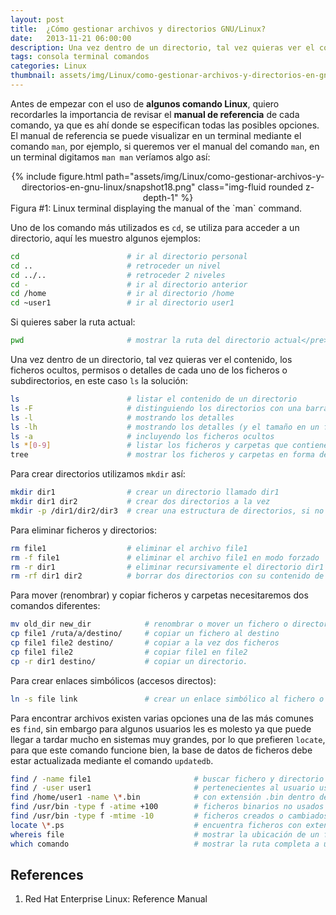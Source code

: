 ```yaml
---
layout: post
title:  ¿Cómo gestionar archivos y directorios GNU/Linux?
date:   2013-11-21 06:00:00
description: Una vez dentro de un directorio, tal vez quieras ver el contenido, los ficheros ocultos, permisos o detalles de cada uno de los ficheros o subdirectorios, incluso mover, encontrar ficheros y directorios.
tags: consola terminal comandos 
categories: Linux
thumbnail: assets/img/Linux/como-gestionar-archivos-y-directorios-en-gnu-linux/snapshot18.png
---
```

Antes de empezar con el uso de **algunos comando Linux**, quiero recordarles la importancia de revisar el **manual de referencia** de cada comando, ya que es ahí donde se especifican todas las posibles opciones. El manual de referencia se puede visualizar en un terminal mediante el comando `man`, por ejemplo, si queremos ver el manual del comando `man`, en un terminal digitamos `man man` veríamos algo así:

<div class="row mt-3" style="text-align: center">
    <div class="col-sm mt-3 mt-md-0">
        {% include figure.html path="assets/img/Linux/como-gestionar-archivos-y-directorios-en-gnu-linux/snapshot18.png" class="img-fluid rounded z-depth-1" %}
    </div>
</div>
<div class="caption">
    Figura #1: Linux terminal displaying the manual of the `man` command.
</div>

Uno de los comando más utilizados es `cd`, se utiliza para acceder a un directorio, aquí les muestro algunos ejemplos:

```sh
cd                        # ir al directorio personal
cd ..                     # retroceder un nivel
cd ../..                  # retroceder 2 niveles
cd -                      # ir al directorio anterior
cd /home                  # ir al directorio /home
cd ~user1                 # ir al directorio user1
```

Si quieres saber la ruta actual:

```sh
pwd                       # mostrar la ruta del directorio actual</pre>
```

Una vez dentro de un directorio, tal vez quieras ver el contenido, los ficheros ocultos, permisos o detalles de cada uno de los ficheros o subdirectorios, en este caso `ls` la solución:

```sh
ls                        # listar el contenido de un directorio
ls -F                     # distinguiendo los directorios con una barra
ls -l                     # mostrando los detalles
ls -lh                    # mostrando los detalles (y el tamaño en un formato K, M)
ls -a                     # incluyendo los ficheros ocultos
ls *[0-9]                 # listar los ficheros y carpetas que contienen números
tree                      # mostrar los ficheros y carpetas en forma de árbol comenzando por la raíz
```

Para crear directorios utilizamos `mkdir` así:

```sh
mkdir dir1                # crear un directorio llamado dir1
mkdir dir1 dir2           # crear dos directorios a la vez
mkdir -p /dir1/dir2/dir3  # crear una estructura de directorios, si no existe.
```

Para eliminar ficheros y directorios:

```sh
rm file1                  # eliminar el archivo file1
rm -f file1               # eliminar el archivo file1 en modo forzado
rm -r dir1                # eliminar recursivamente el directorio dir1 con todo lo que contenga
rm -rf dir1 dir2          # borrar dos directorios con su contenido de forma recursiva y forzado
```

Para mover (renombrar) y copiar ficheros y carpetas necesitaremos dos comandos diferentes:

```sh
mv old_dir new_dir            # renombrar o mover un fichero o directorio
cp file1 /ruta/a/destino/     # copiar un fichero al destino
cp file1 file2 destino/       # copiar a la vez dos ficheros
cp file1 file2                # copiar file1 en file2
cp -r dir1 destino/           # copiar un directorio.
```

Para crear enlaces simbólicos (accesos directos):

```sh
ln -s file link               # crear un enlace simbólico al fichero o directorio
```

Para encontrar archivos existen varias opciones una de las más comunes es `find`, sin embargo para algunos usuarios les es molesto ya que puede llegar a tardar mucho en sistemas muy grandes, por lo que prefieren `locate`, para que este comando funcione bien, la base de datos de ficheros debe estar actualizada mediante el comando `updatedb`.

```sh
find / -name file1                       # buscar fichero y directorio a partir de la raíz del sistema
find / -user user1                       # pertenecientes al usuario user1
find /home/user1 -name \*.bin            # con extensión .bin dentro del directorio / home/user1
find /usr/bin -type f -atime +100        # ficheros binarios no usados en los últimos 100 días
find /usr/bin -type f -mtime -10         # ficheros creados o cambiados dentro de los últimos 10 días
locate \*.ps                             # encuentra ficheros con extensión .ps
whereis file                             # mostrar la ubicación de un fichero binario, de ayuda o fuente
which comando                            # mostrar la ruta completa a un comando
```

## References

1. Red Hat Enterprise Linux: Reference Manual